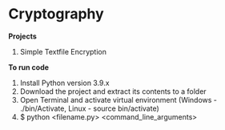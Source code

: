 # Cryptography
**Projects**
1. Simple Textfile Encryption

**To run code**
1. Install Python version 3.9.x
2. Download the project and extract its contents to a folder
3. Open Terminal and activate virtual environment (Windows - ./bin/Activate, Linux - source bin/activate)
4. $ python <filename.py> <command_line_arguments>
